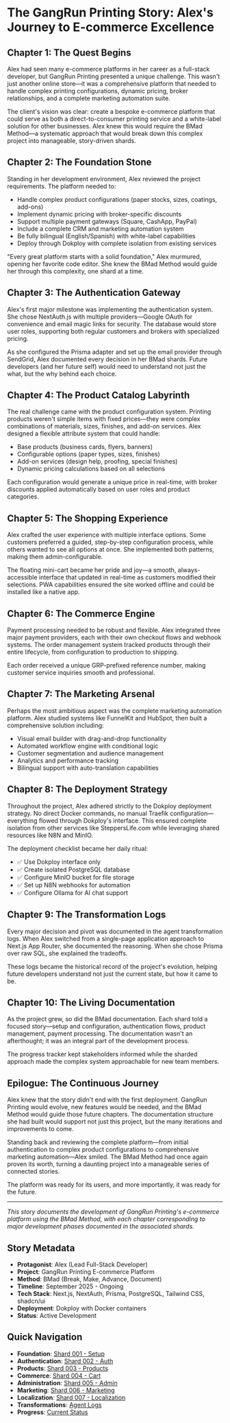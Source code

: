 # The GangRun Printing Story: Alex's Journey to E-commerce Excellence

## Chapter 1: The Quest Begins

Alex had seen many e-commerce platforms in her career as a full-stack developer, but GangRun Printing presented a unique challenge. This wasn't just another online store—it was a comprehensive platform that needed to handle complex printing configurations, dynamic pricing, broker relationships, and a complete marketing automation suite.

The client's vision was clear: create a bespoke e-commerce platform that could serve as both a direct-to-consumer printing service and a white-label solution for other businesses. Alex knew this would require the BMad Method—a systematic approach that would break down this complex project into manageable, story-driven shards.

## Chapter 2: The Foundation Stone

Standing in her development environment, Alex reviewed the project requirements. The platform needed to:

- Handle complex product configurations (paper stocks, sizes, coatings, add-ons)
- Implement dynamic pricing with broker-specific discounts
- Support multiple payment gateways (Square, CashApp, PayPal)
- Include a complete CRM and marketing automation system
- Be fully bilingual (English/Spanish) with white-label capabilities
- Deploy through Dokploy with complete isolation from existing services

"Every great platform starts with a solid foundation," Alex murmured, opening her favorite code editor. She knew the BMad Method would guide her through this complexity, one shard at a time.

## Chapter 3: The Authentication Gateway

Alex's first major milestone was implementing the authentication system. She chose NextAuth.js with multiple providers—Google OAuth for convenience and email magic links for security. The database would store user roles, supporting both regular customers and brokers with specialized pricing.

As she configured the Prisma adapter and set up the email provider through SendGrid, Alex documented every decision in her BMad shards. Future developers (and her future self) would need to understand not just the what, but the why behind each choice.

## Chapter 4: The Product Catalog Labyrinth

The real challenge came with the product configuration system. Printing products weren't simple items with fixed prices—they were complex combinations of materials, sizes, finishes, and add-on services. Alex designed a flexible attribute system that could handle:

- Base products (business cards, flyers, banners)
- Configurable options (paper types, sizes, finishes)
- Add-on services (design help, proofing, special finishes)
- Dynamic pricing calculations based on all selections

Each configuration would generate a unique price in real-time, with broker discounts applied automatically based on user roles and product categories.

## Chapter 5: The Shopping Experience

Alex crafted the user experience with multiple interface options. Some customers preferred a guided, step-by-step configuration process, while others wanted to see all options at once. She implemented both patterns, making them admin-configurable.

The floating mini-cart became her pride and joy—a smooth, always-accessible interface that updated in real-time as customers modified their selections. PWA capabilities ensured the site worked offline and could be installed like a native app.

## Chapter 6: The Commerce Engine

Payment processing needed to be robust and flexible. Alex integrated three major payment providers, each with their own checkout flows and webhook systems. The order management system tracked products through their entire lifecycle, from configuration to production to shipping.

Each order received a unique GRP-prefixed reference number, making customer service inquiries smooth and professional.

## Chapter 7: The Marketing Arsenal

Perhaps the most ambitious aspect was the complete marketing automation platform. Alex studied systems like FunnelKit and HubSpot, then built a comprehensive solution including:

- Visual email builder with drag-and-drop functionality
- Automated workflow engine with conditional logic
- Customer segmentation and audience management
- Analytics and performance tracking
- Bilingual support with auto-translation capabilities

## Chapter 8: The Deployment Strategy

Throughout the project, Alex adhered strictly to the Dokploy deployment strategy. No direct Docker commands, no manual Traefik configuration—everything flowed through Dokploy's interface. This ensured complete isolation from other services like SteppersLife.com while leveraging shared resources like N8N and MinIO.

The deployment checklist became her daily ritual:
- ✅ Use Dokploy interface only
- ✅ Create isolated PostgreSQL database
- ✅ Configure MinIO bucket for file storage
- ✅ Set up N8N webhooks for automation
- ✅ Configure Ollama for AI chat support

## Chapter 9: The Transformation Logs

Every major decision and pivot was documented in the agent transformation logs. When Alex switched from a single-page application approach to Next.js App Router, she documented the reasoning. When she chose Prisma over raw SQL, she explained the tradeoffs.

These logs became the historical record of the project's evolution, helping future developers understand not just the current state, but how it came to be.

## Chapter 10: The Living Documentation

As the project grew, so did the BMad documentation. Each shard told a focused story—setup and configuration, authentication flows, product management, payment processing. The documentation wasn't an afterthought; it was an integral part of the development process.

The progress tracker kept stakeholders informed while the sharded approach made the complex system approachable for new team members.

## Epilogue: The Continuous Journey

Alex knew that the story didn't end with the first deployment. GangRun Printing would evolve, new features would be needed, and the BMad Method would guide those future chapters. The documentation structure she had built would support not just this project, but the many iterations and improvements to come.

Standing back and reviewing the complete platform—from initial authentication to complex product configurations to comprehensive marketing automation—Alex smiled. The BMad Method had once again proven its worth, turning a daunting project into a manageable series of connected stories.

The platform was ready for its users, and more importantly, it was ready for the future.

---

*This story documents the development of GangRun Printing's e-commerce platform using the BMad Method, with each chapter corresponding to major development phases documented in the associated shards.*

## Story Metadata

- **Protagonist**: Alex (Lead Full-Stack Developer)
- **Project**: GangRun Printing E-commerce Platform
- **Method**: BMad (Break, Make, Advance, Document)
- **Timeline**: September 2025 - Ongoing
- **Tech Stack**: Next.js, NextAuth, Prisma, PostgreSQL, Tailwind CSS, shadcn/ui
- **Deployment**: Dokploy with Docker containers
- **Status**: Active Development

## Quick Navigation

- **Foundation**: [Shard 001 - Setup](./shards/shard-001-setup.md)
- **Authentication**: [Shard 002 - Auth](./shards/shard-002-auth.md)
- **Products**: [Shard 003 - Products](./shards/shard-003-products.md)
- **Commerce**: [Shard 004 - Cart](./shards/shard-004-cart.md)
- **Administration**: [Shard 005 - Admin](./shards/shard-005-admin.md)
- **Marketing**: [Shard 006 - Marketing](./shards/shard-006-marketing.md)
- **Localization**: [Shard 007 - Localization](./shards/shard-007-localization.md)
- **Transformations**: [Agent Logs](./agents/transformation-log.md)
- **Progress**: [Current Status](./progress.md)